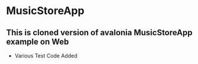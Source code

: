 # MusicStoreApp  
## This is cloned version of avalonia MusicStoreApp example on Web  
  + Various Test Code Added
